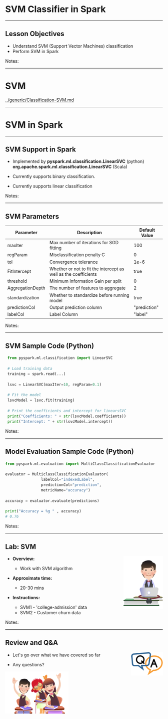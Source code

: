 # SVM Classifier in Spark

---

## Lesson Objectives

* Understand SVM (Support Vector Machines) classification
* Perform SVM in Spark

Notes:

---

# SVM

[../generic/Classification-SVM.md](../generic/Classification-SVM.md)

---

# SVM in Spark

---

## SVM Support in Spark

* Implemented by  **pyspark.ml.classification.LinearSVC** (python) **org.apache.spark.ml.classification.LinearSVC**   (Scala)

* Currently supports binary classification.

* Currently supports linear classification

Notes:

---

## SVM Parameters

| Parameter        | Description                                                      | Default Value |
|------------------|------------------------------------------------------------------|---------------|
| maxIter          | Max number of iterations for SGD  fitting                        | 100           |
| regParam         | Misclassification  penalty C                                     | 0             |
| tol              | Convergence tolerance                                            | 1e-6          |
| FitIntercept     | Whether or not to  fit the intercept as well as the coefficients | true          |
| threshold        | Minimum Information Gain per split                               | 0             |
| AggregationDepth | The number of features to aggregate                              | 2             |
| standardization  | Whether to standardize  before running model                     | true          |
| predictionCol    | Output  prediction column                                        | "prediction"  |
| labelCol         | Label  Column                                                    | "label"       |

<!-- {"left" : 0.6, "top" : 2.5, "height" : 7.27, "width" : 16.29} -->

Notes:

---

## SVM Sample Code (Python)

```python
 from pyspark.ml.classification import LinearSVC  

 # Load training data
 training = spark.read(...)

 lsvc = LinearSVC(maxIter=10, regParam=0.1)

 # Fit the model  
 lsvcModel = lsvc.fit(training)

 # Print the coefficients and intercept for linearsSVC
 print("Coefficients: " + str(lsvcModel.coefficients))
 print("Intercept: " + str(lsvcModel.intercept))
 ```
<!-- {"left" : 0.85, "top" : 2.5, "height" : 5.07, "width" : 13.12} -->

Notes:

---

## Model Evaluation Sample Code (Python)

```python
from pyspark.ml.evaluation import MultiClassClassificationEvaluator  

evaluator = MulticlassClassificationEvaluator(
                labelCol="indexedLabel",
                predictionCol="prediction",
                metricName="accuracy")

accuracy = evaluator.evaluate(predictions)

print("Accuracy = %g " , accuracy)
# 0.76
```
<!-- {"left" : 0.85, "top" : 2.5, "height" : 3.87, "width" : 13.63} -->

Notes:

---

## Lab: SVM

<img src="../../assets/images/icons/individual-labs.png" style="width:25%;float:right;"/><!-- {"left" : 12.05, "top" : 1.38, "height" : 6.23, "width" : 4.68} -->

* **Overview:**
    - Work with SVM algorithm

* **Approximate time:**
    - 20-30 mins

* **Instructions:**
    - SVM1 - 'college-admission' data
    - SVM2 - Customer churn data

Notes:

---

## Review and Q&A

<img src="../../assets/images/icons/q-and-a-1.png" style="width:20%;float:right;" /><!-- {"left" : 13.07, "top" : 1.89, "height" : 2.69, "width" : 3.63} -->

* Let's go over what we have covered so far

* Any questions?

<img src="../../assets/images/icons/quiz-icon.png" style="width:40%;" /><!-- {"left" : 4.62, "top" : 4.8, "height" : 5.53, "width" : 8.31} -->

